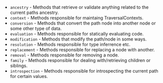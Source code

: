  - `ancestry` - Methods that retrieve or validate anything related to the current paths ancestry.
 - `context` - Methods responsible for maintaing TraversalContexts.
 - `conversion` - Methods that convert the path node into another node or some other type of data.
 - `evaluation` - Methods responsible for statically evaluating code.
 - `modification` - Methods that modify the path/node in some ways.
 - `resolution` - Methods responsible for type inferrence etc.
 - `replacement` - Methods responsible for replacing a node with another.
 - `removal` - Methods responsible for removing a node.
 - `family` - Methods responsible for dealing with/retrieving children or siblings.
 - `introspection` - Methods responsible for introspecting the current path for certain values.
